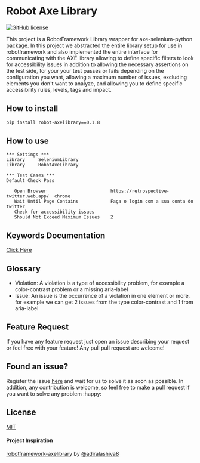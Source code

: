 # Robot Axe Library
[![GitHub license](https://img.shields.io/badge/license-MIT-blue.svg)](https://github.com/CaiqueCoelho/robot-axe-library/blob/master/LICENSE)

This project is a RobotFramework Library wrapper for axe-selenium-python package. In this project we abstracted the entire library setup for use in robotframework and also implemented the entire interface for communicating with the AXE library allowing to define specific filters to look for accessibility issues in addition to allowing the necessary assertions on the test side, for your your test passes or fails depending on the configuration you want, allowing a maximum number of issues, excluding elements you don't want to analyze, and allowing you to define specific accessibility rules, levels, tags and impact.

## How to install

```bash
pip install robot-axelibrary==0.1.8
```

## How to use
 ```
*** Settings ***
Library     SeleniumLibrary
Library     RobotAxeLibrary

*** Test Cases ***
Default Check Pass

    Open Browser                        https://retrospective-twitter.web.app/  chrome
    Wait Until Page Contains            Faça o login com a sua conta do twitter
    Check for accessibility issues
    Should Not Exceed Maximum Issues    2
 ```

 ## Keywords Documentation
 [Click Here](https://caiquecoelho.github.io/robot-axe-library/documentation/AxeLibrary.html)

 ## Glossary
- Violation: A violation is a type of accessibility problem, for example a color-contrast problem or a missing aria-label
- Issue: An issue is the occurrence of a violation in one element or more, for example we can get 2 issues from the type color-contrast and 1 from aria-label
 ## Feature Request

If you have any feature request just open an issue describing your request or feel free with your feature! Any pull pull request are welcome!

## Found an issue?

Register the issue [here](https://github.com/CaiqueCoelho/robot-axe-library/issues) and wait for us to solve it as soon as possible.
In addition, any contribution is welcome, so feel free to make a pull request if you want to solve any problem :happy:

## License

[MIT](https://github.com/CaiqueCoelho/robot-axe-library/blob/master/LICENSE)

#### Project Inspiration
[robotframework-axelibrary](https://github.com/adiralashiva8/robotframework-axelibrary) by [@adiralashiva8](https://github.com/adiralashiva8)

